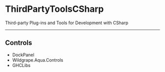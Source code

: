 # ThirdPartyToolsCSharp
Third-party Plug-ins and Tools for Development with CSharp

---

## Controls
* DockPanel
* Wildgrape.Aqua.Controls
* GHCLibs